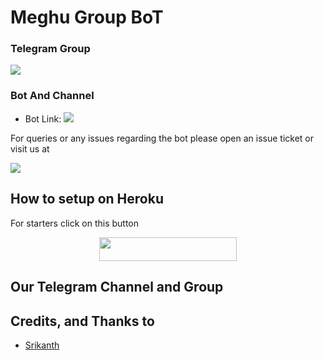 <p align="center">
  <https://telegra.ph/file/5143365b4f1a5cbdb6c17.jpg>
</p>

# Meghu Group BoT

### Telegram Group
<p align="left">
<a href="https://t.me/sweet_kingdom1" alt="Telegram!"> <img src="https://aleen42.github.io/badges/src/telegram.svg" /> </a>

### Bot And Channel 
* Bot Link:  <a href="http://t.me/meghu_Robot" alt=" meghu "> <img src="https://img.shields.io/badge/%F0%9F%A4%96%20-Meghu-purple" /> </a>


For queries or any issues regarding the bot please open an issue ticket or visit us at <p align="left">
<a href="https://t.me/warbotzsupport" alt="Telegram!"> <img src="https://aleen42.github.io/badges/src/telegram.svg" /> </a>

## How to setup on Heroku 
For starters click on this button 

<p align="center"><a href="https://heroku.com/deploy?template=https://github.com/xabhish3k/AmeliaRobot"> <img src="https://img.shields.io/badge/Deploy%20To%20Heroku-black?style=for-the-badge&logo=heroku" width="220" height="38.45"/></a></p>


## Our Telegram Channel and Group



## Credits, and Thanks to 
*   [Srikanth](https://telegram.dog/Srikanth_36)







